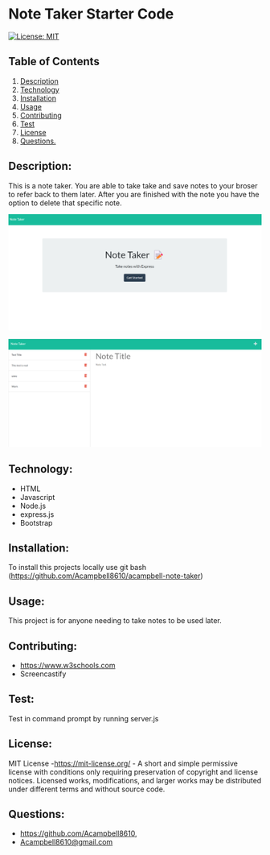 # Note Taker Starter Code

[![License: MIT](https://img.shields.io/badge/License-MIT-success.svg)](https://mit-license.org/)

## Table of Contents
1. [Description](#Description)
2. [Technology](#Technology)
3. [Installation](#Installation)
4. [Usage](#Usage)
5. [Contributing](#Contributing)
6. [Test](#Test)
7. [License](#License)
8. [ Questions. ](#Questions)


## Description:

This is a note taker. You are able to take take and save notes to your broser to refer back to them later. After you are finished with the note you have the option to delete that specific note.

![screenshot](./Note%20Taker.png)

![screenshot](./Note%20Taker%20(1).png)

## Technology:
* HTML
* Javascript
* Node.js
* express.js
* Bootstrap

## Installation:

To install this projects locally use git bash (https://github.com/Acampbell8610/acampbell-note-taker)

## Usage:

This project is for anyone needing to take notes to be used later.

## Contributing: 

- https://www.w3schools.com
- Screencastify

## Test:

Test in command prompt by running server.js

## License:

MIT License -https://mit-license.org/ - A short and simple permissive license with conditions only requiring preservation of copyright and license notices. Licensed works, modifications, and larger works may be distributed under different terms and without source code.


## Questions:

* https://github.com/Acampbell8610, 
* Acampbell8610@gmail.com